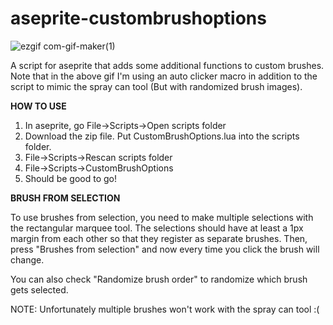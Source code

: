 # aseprite-custombrushoptions

![ezgif com-gif-maker(1)](https://user-images.githubusercontent.com/5313706/156926743-f9d3f31d-2ddc-4a82-9096-5ad9c4799c88.gif)

A script for aseprite that adds some additional functions to custom brushes. Note that in the above gif I'm using an auto clicker macro in addition to the script to mimic the spray can tool (But with randomized brush images). 

**HOW TO USE**

1. In aseprite, go File->Scripts->Open scripts folder
2. Download the zip file. Put CustomBrushOptions.lua into the scripts folder.
3. File->Scripts->Rescan scripts folder
4. File->Scripts->CustomBrushOptions
5. Should be good to go!

**BRUSH FROM SELECTION**

To use brushes from selection, you need to make multiple selections with the rectangular marquee tool. The selections should have at least a 1px margin from each other so that they register as separate brushes. Then, press "Brushes from selection" and now every time you click the brush will change. 

You can also check "Randomize brush order" to randomize which brush gets selected.

NOTE: Unfortunately multiple brushes won't work with the spray can tool :(
